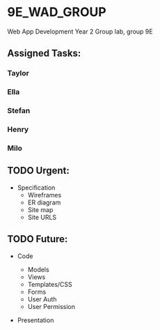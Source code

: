 # 9E_WAD_GROUP
Web App Development Year 2 Group lab, group 9E

## Assigned Tasks:

### Taylor

### Ella

### Stefan

### Henry

### Milo

## TODO Urgent:
- Specification
    - Wireframes
    - ER diagram
    - Site map
    - Site URLS

## TODO Future:
- Code
    - Models
    - Views
    - Templates/CSS
    - Forms
    - User Auth
    - User Permission

- Presentation
